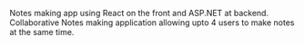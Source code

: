 Notes making app using React on the front and ASP.NET at backend.
Collaborative Notes making application allowing upto 4 users to make notes at the same time.